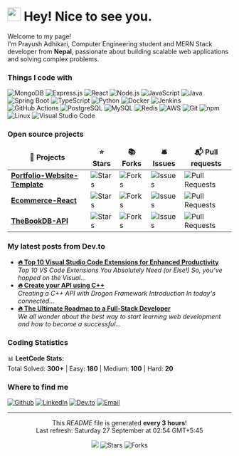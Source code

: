 <h1><img src="https://emojis.slackmojis.com/emojis/images/1531849430/4246/blob-sunglasses.gif?1531849430" width="30"/> Hey! Nice to see you.</h1>

<p>Welcome to my page! </br> I'm Prayush Adhikari, Computer Engineering student and MERN Stack developer from <b>Nepal</b>, passionate about building scalable web applications and solving complex problems. </p>

<h3>Things I code with</h3>
<p>
  <img alt="MongoDB" src="https://img.shields.io/badge/-MongoDB-13aa52?style=flat-square&logo=mongodb&logoColor=white" />
  <img alt="Express.js" src="https://img.shields.io/badge/-Express.js-000000?style=flat-square&logo=express&logoColor=white" />
  <img alt="React" src="https://img.shields.io/badge/-React-45b8d8?style=flat-square&logo=react&logoColor=white" />
  <img alt="Node.js" src="https://img.shields.io/badge/-Nodejs-43853d?style=flat-square&logo=Node.js&logoColor=white" />
  <img alt="JavaScript" src="https://img.shields.io/badge/-JavaScript-F7DF1E?style=flat-square&logo=javascript&logoColor=black" />
  <img alt="Java" src="https://img.shields.io/badge/-Java-ED8B00?style=flat-square&logo=java&logoColor=white" />
  <img alt="Spring Boot" src="https://img.shields.io/badge/-Spring_Boot-6DB33F?style=flat-square&logo=spring&logoColor=white" />
  <img alt="TypeScript" src="https://img.shields.io/badge/-TypeScript-007ACC?style=flat-square&logo=typescript&logoColor=white" />
  <img alt="Python" src="https://img.shields.io/badge/-Python-3776AB?style=flat-square&logo=python&logoColor=white" />
  <img alt="Docker" src="https://img.shields.io/badge/-Docker-46a2f1?style=flat-square&logo=docker&logoColor=white" />
  <img alt="Jenkins" src="https://img.shields.io/badge/-Jenkins-D24939?style=flat-square&logo=jenkins&logoColor=white" />
  <img alt="GitHub Actions" src="https://img.shields.io/badge/-Github_Actions-2088FF?style=flat-square&logo=github-actions&logoColor=white" />
  <img alt="PostgreSQL" src="https://img.shields.io/badge/-PostgreSQL-336791?style=flat-square&logo=postgresql&logoColor=white" />
  <img alt="MySQL" src="https://img.shields.io/badge/-MySQL-4479A1?style=flat-square&logo=mysql&logoColor=white" />
  <img alt="Redis" src="https://img.shields.io/badge/-Redis-DC382D?style=flat-square&logo=redis&logoColor=white" />
  <img alt="AWS" src="https://img.shields.io/badge/-AWS-232F3E?style=flat-square&logo=amazon-aws&logoColor=white" />
  <img alt="Git" src="https://img.shields.io/badge/-Git-F05032?style=flat-square&logo=git&logoColor=white" />
  <img alt="npm" src="https://img.shields.io/badge/-NPM-CB3837?style=flat-square&logo=npm&logoColor=white" />
  <img alt="Linux" src="https://img.shields.io/badge/-Linux-FCC624?style=flat-square&logo=linux&logoColor=black" />
  <img alt="Visual Studio Code" src="https://img.shields.io/badge/-VS_Code-007ACC?style=flat-square&logo=visual-studio-code&logoColor=white" />
</p>

<h3>Open source projects</h3>
<table>
  <thead align="center">
    <tr border: none;>
      <td><b>🎁 Projects</b></td>
      <td><b>⭐ Stars</b></td>
      <td><b>📚 Forks</b></td>
      <td><b>🛎 Issues</b></td>
      <td><b>📬 Pull requests</b></td>
    </tr>
  </thead>
  <tbody>
    <tr>
      <td><a href="https://github.com/adhikareeprayush/Portfolio-Website-Template"><b>Portfolio-Website-Template</b></a></td>
      <td><img alt="Stars" src="https://img.shields.io/github/stars/adhikareeprayush&#x2F;Portfolio-Website-Template?style=flat-square&labelColor=343b41"/></td>
      <td><img alt="Forks" src="https://img.shields.io/github/forks/adhikareeprayush&#x2F;Portfolio-Website-Template?style=flat-square&labelColor=343b41"/></td>
      <td><img alt="Issues" src="https://img.shields.io/github/issues/adhikareeprayush&#x2F;Portfolio-Website-Template?style=flat-square&labelColor=343b41"/></td>
      <td><img alt="Pull Requests" src="https://img.shields.io/github/issues-pr/adhikareeprayush&#x2F;Portfolio-Website-Template?style=flat-square&labelColor=343b41"/></td>
    </tr>
    <tr>
      <td><a href="https://github.com/adhikareeprayush/Ecommerce-React"><b>Ecommerce-React</b></a></td>
      <td><img alt="Stars" src="https://img.shields.io/github/stars/adhikareeprayush&#x2F;Ecommerce-React?style=flat-square&labelColor=343b41"/></td>
      <td><img alt="Forks" src="https://img.shields.io/github/forks/adhikareeprayush&#x2F;Ecommerce-React?style=flat-square&labelColor=343b41"/></td>
      <td><img alt="Issues" src="https://img.shields.io/github/issues/adhikareeprayush&#x2F;Ecommerce-React?style=flat-square&labelColor=343b41"/></td>
      <td><img alt="Pull Requests" src="https://img.shields.io/github/issues-pr/adhikareeprayush&#x2F;Ecommerce-React?style=flat-square&labelColor=343b41"/></td>
    </tr>
    <tr>
      <td><a href="https://github.com/adhikareeprayush/TheBookDB-API"><b>TheBookDB-API</b></a></td>
      <td><img alt="Stars" src="https://img.shields.io/github/stars/adhikareeprayush&#x2F;TheBookDB-API?style=flat-square&labelColor=343b41"/></td>
      <td><img alt="Forks" src="https://img.shields.io/github/forks/adhikareeprayush&#x2F;TheBookDB-API?style=flat-square&labelColor=343b41"/></td>
      <td><img alt="Issues" src="https://img.shields.io/github/issues/adhikareeprayush&#x2F;TheBookDB-API?style=flat-square&labelColor=343b41"/></td>
      <td><img alt="Pull Requests" src="https://img.shields.io/github/issues-pr/adhikareeprayush&#x2F;TheBookDB-API?style=flat-square&labelColor=343b41"/></td>
    </tr>
  </tbody>
</table>

<h3>My latest posts from Dev.to</h3>
<ul>
  <li><a href="https://dev.to/adhikareeprayush/top-10-visual-studio-code-extensions-for-enhanced-productivity-4emb"><b>🔥 Top 10 Visual Studio Code Extensions for Enhanced Productivity</b></a><br/><i>Top 10 VS Code Extensions You Absolutely Need (or Else!)   So, you’ve hopped on the Visual...</i></li>
  <li><a href="https://dev.to/adhikareeprayush/create-your-api-using-c-13ej"><b>🔥 Create your API using C++</b></a><br/><i>Creating a C++ API with Drogon Framework            Introduction   In today&#39;s connected...</i></li>
  <li><a href="https://dev.to/adhikareeprayush/the-ultimate-roadmap-to-a-full-stack-developer-5elh"><b>🔥 The Ultimate Roadmap to a Full-Stack Developer</b></a><br/><i>We all wonder about the best way to start learning web development and how to become a successful...</i></li>
</ul>

<h3>Coding Statistics</h3>
<p>📊 <b>LeetCode Stats:</b><br/>
Total Solved: <b>300+</b> | Easy: <b>180</b> | Medium: <b>100</b> | Hard: <b>20</b>
</p>

<h3>Where to find me</h3>
<p><a href="https://github.com/adhikareeprayush" target="_blank"><img alt="Github" src="https://img.shields.io/badge/GitHub-%2312100E.svg?&style=for-the-badge&logo=Github&logoColor=white" /></a> <a href="https://www.linkedin.com/in/prayush-adhikari-2b2a9b2b5/" target="_blank"><img alt="LinkedIn" src="https://img.shields.io/badge/linkedin-%230077B5.svg?&style=for-the-badge&logo=linkedin&logoColor=white" /></a> <a href="https://dev.to/adhikareeprayush" target="_blank"><img alt="Dev.to" src="https://img.shields.io/badge/dev.to-0A0A0A?style=for-the-badge&logo=devdotto&logoColor=white" /></a> <a href="mailto:prayushadhikari555@gmail.com" target="_blank"><img alt="Email" src="https://img.shields.io/badge/Gmail-D14836?style=for-the-badge&logo=gmail&logoColor=white" /></a>
</p>

------------
<p align="center">This <i>README</i> file is generated <b>every 3 hours</b>!</br>Last refresh: Saturday 27 September at 02:54 GMT+5:45<br /></p>
<p align="center"><img src="https://github.com/adhikareeprayush/adhikareeprayush/workflows/README%20build/badge.svg" /> <img alt="Stars" src="https://img.shields.io/github/stars/adhikareeprayush/adhikareeprayush?style=flat-square&labelColor=343b41"/> <img alt="Forks" src="https://img.shields.io/github/forks/adhikareeprayush/adhikareeprayush?style=flat-square&labelColor=343b41"/></p>
